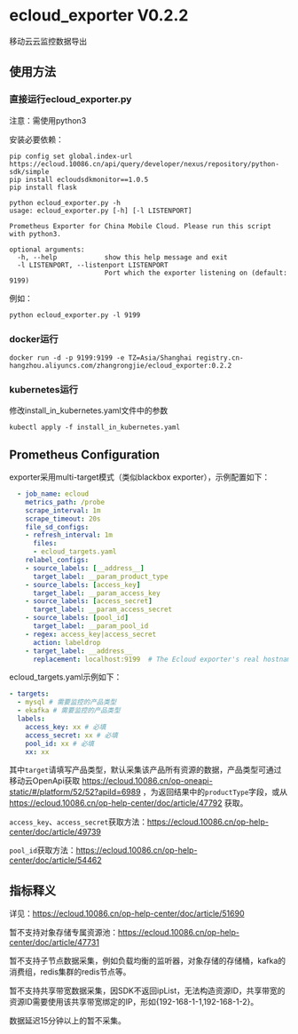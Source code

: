 # ecloud_exporter V0.2.2
移动云云监控数据导出
## 使用方法
### 直接运行ecloud_exporter.py
注意：需使用python3

安装必要依赖：
```shell
pip config set global.index-url https://ecloud.10086.cn/api/query/developer/nexus/repository/python-sdk/simple
pip install ecloudsdkmonitor==1.0.5
pip install flask
```
```
python ecloud_exporter.py -h
usage: ecloud_exporter.py [-h] [-l LISTENPORT]

Prometheus Exporter for China Mobile Cloud. Please run this script with python3.

optional arguments:
  -h, --help            show this help message and exit
  -l LISTENPORT, --listenport LISTENPORT
                        Port which the exporter listening on (default: 9199)
```
例如：
```
python ecloud_exporter.py -l 9199
```
### docker运行
```
docker run -d -p 9199:9199 -e TZ=Asia/Shanghai registry.cn-hangzhou.aliyuncs.com/zhangrongjie/ecloud_exporter:0.2.2
```
### kubernetes运行
修改install_in_kubernetes.yaml文件中的参数
```
kubectl apply -f install_in_kubernetes.yaml
```
## Prometheus Configuration
exporter采用multi-target模式（类似blackbox exporter），示例配置如下：
```yaml
  - job_name: ecloud
    metrics_path: /probe
    scrape_interval: 1m
    scrape_timeout: 20s
    file_sd_configs:
    - refresh_interval: 1m
      files:
      - ecloud_targets.yaml
    relabel_configs:
    - source_labels: [__address__]
      target_label: __param_product_type
    - source_labels: [access_key]
      target_label: __param_access_key
    - source_labels: [access_secret]
      target_label: __param_access_secret
    - source_labels: [pool_id]
      target_label: __param_pool_id
    - regex: access_key|access_secret
      action: labeldrop
    - target_label: __address__
      replacement: localhost:9199  # The Ecloud exporter's real hostname:port.
```
ecloud_targets.yaml示例如下：
```yaml
- targets:
  - mysql # 需要监控的产品类型
  - ekafka # 需要监控的产品类型
  labels:
    access_key: xx # 必填
    access_secret: xx # 必填
    pool_id: xx # 必填
    xx: xx
```
其中`target`请填写产品类型，默认采集该产品所有资源的数据，产品类型可通过移动云OpenApi获取 https://ecloud.10086.cn/op-oneapi-static/#/platform/52/52?apiId=6989 ，为返回结果中的`productType`字段，或从 https://ecloud.10086.cn/op-help-center/doc/article/47792 获取。

`access_key`、`access_secret`获取方法：https://ecloud.10086.cn/op-help-center/doc/article/49739

`pool_id`获取方法：https://ecloud.10086.cn/op-help-center/doc/article/54462

## 指标释义
详见：https://ecloud.10086.cn/op-help-center/doc/article/51690

暂不支持对象存储专属资源池：https://ecloud.10086.cn/op-help-center/doc/article/47731

暂不支持子节点数据采集，例如负载均衡的监听器，对象存储的存储桶，kafka的消费组，redis集群的redis节点等。

暂不支持共享带宽数据采集，因SDK不返回ipList，无法构造资源ID，共享带宽的资源ID需要使用该共享带宽绑定的IP，形如{192-168-1-1,192-168-1-2}。

数据延迟15分钟以上的暂不采集。